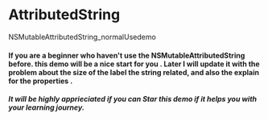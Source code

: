 # AttributedString
NSMutableAttributedString_normalUsedemo
####  If you are a beginner who haven't use the NSMutableAttributedString before. this demo will be a nice start for you .  Later I will update it with the problem about the size of the label the string related, and also the explain for the properties .  
##### It will be highly apprieciated if you can Star this demo if it helps you with your learning journey.  
